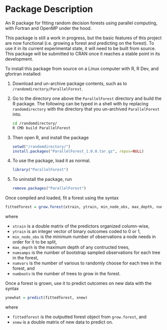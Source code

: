 Package Description
===================
An R package for fitting random decision forests using parallel computing, with Fortran and OpenMP under the hood.

This package is still a work in progress, but the basic features of this project are now functional (i.e. growing a forest and predicting on the forest). To use it in its current experimental state, it will need to be built from source. This package will be submitted to CRAN once it reaches a stable point in its development.

To install this package from source on a Linux computer with R, R Dev, and gfortran installed:

1. Download and un-archive package contents, such as to `/randomdirectory/ParallelForest`.

2. Go to the directory one above the `ParallelForest` directory and build the R package. The following can be typed in a shell with by replacing `randomdirectory` with the directory that you un-archived `ParallelForest` into.
	```bash
	cd /randomdirectory/
	R CMD build ParallelForest
	```

3. Then open R, and install the package
	```R
	setwd("/randomdirectory/")
	install.packages("ParallelForest_1.0.0.tar.gz", repos=NULL)
	```

4. To use the package, load it as normal.
	```R
	library("ParallelForest")
	```

5. To uninstall the package, run
	```R
	remove.packages("ParallelForest")
	```


Once compiled and loaded, fit a forest using the syntax
```R
fittedforest = grow.forest(xtrain, ytrain, min_node_obs, max_depth, numsamps, numvars, numboots)
```
where 
* `xtrain` is a double matrix of the predictors organized column-wise, 
* `ytrain` is an integer vector of binary outcomes coded to 0 or 1,
* `min_node_obs` is the minimum number of observations a node needs in order for it to be split,
* `max_depth` is the maximum depth of any contructed trees,
* `numsamps` is the number of bootstrap sampled observations for each tree in the forest,
* `numvars` is the number of various to randomly choose for each tree in the forest, and
* `numboots` is the number of trees to grow in the forest.

Once a forest is grown, use it to predict outcomes on new data with the syntax
```R
ynewhat = predict(fittedforest, xnew)
```
where
* `fittedforest` is the outputted forest object from `grow.forest`, and
* `xnew` is a double matrix of new data to predict on.
